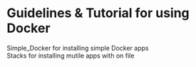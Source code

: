 # Guidelines & Tutorial for using Docker

Simple_Docker for installing simple Docker apps <br />
Stacks for installing mutile apps with on file
